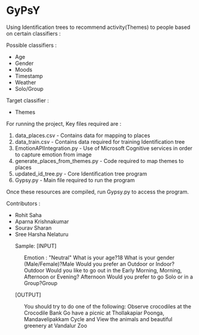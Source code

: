# GyPsY
Using Identification trees to recommend activity(Themes) to people based on certain classifiers : 
 
Possible classifiers : 
<ul>
<li> Age
<li> Gender
<li> Moods
<li> Timestamp
<li> Weather
<li> Solo/Group
</ul>

Target classifier :
<ul>
<li> Themes
</ul>

For running the project,
Key files required are :
<ol>
<li> data_places.csv - Contains data for mapping to places
<li> data_train.csv - Contains data required for training Identification tree
<li> EmotionAPIIntegration.py - Use of Microsoft Cognitive services in order to capture emotion from image
<li> generate_places_from_themes.py - Code required to map themes to places
<li> updated_id_tree.py - Core Identification tree program
<li> Gypsy.py - Main file required to run the program
</ol>
Once these resources are compiled, run Gypsy.py to access the program.

Contributors :
<ul>
<li>Rohit Saha
<li>Aparna Krishnakumar
<li>Sourav Sharan
<li>Sree Harsha Nelaturu

Sample:
[INPUT]
<ul>
Emotion : "Neutral"
What is your age?18
What is your gender (Male/Female)?Male
Would you prefer an Outdoor or Indoor? Outdoor
Would you like to go out in the Early Morning, Morning, Afternoon or Evening? Afternoon
Would you prefer to go Solo or in a Group?Group
</ul>

[OUTPUT]
<ul>
You should try to do one of the following:
Observe crocodiles at the Crocodile Bank
Go have a picnic at Thollakapiar Poonga, Mandavelipakkam
Cycle and View the animals and beautiful greenery at Vandalur Zoo
</ul>
